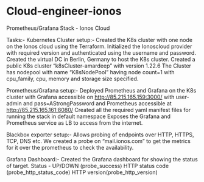 # Cloud-engineer-ionos

Prometheus/Grafana Stack - Ionos Cloud

Tasks:-
Kubernetes Cluster setup:-  Created the K8s cluster with one node on the Ionos cloud using the Terraform.
Initialized the Ionoscloud provider with required version and authenticated using the username and password.
Created the virtual DC in Berlin, Germany to host the K8s cluster.
Created a public K8s cluster “k8sCluster-amardeep” with version 1.22.6
The Cluster has nodepool with name “K8sNodePool” having node count=1 with cpu_family, cpu, memory and storage size specified.


Prometheus/Grafana setup:-  Deployed Prometheus and Grafana on the K8s cluster with Grafana accessible on http://85.215.165.159:3000/ with user-admin and pass=AStrongPassword and Prometheus accessible at http://85.215.165.161:8080/ 
Created all the required yaml manifest files for running the stack in default namespace
Exposes the Grafana and Prometheus service as LB to access from the internet.

 Blackbox exporter setup:-  Allows probing of endpoints over HTTP, HTTPS, TCP, DNS etc.
We created a probe on “mail.ionos.com” to get the metrics for it over the prometheus to check the availability.

Grafana Dashboard:- Created the Grafana dashboard for showing the status of target.
Status - UP/DOWN (probe_success)
HTTP status code (probe_http_status_code)
HTTP version(probe_http_version)
